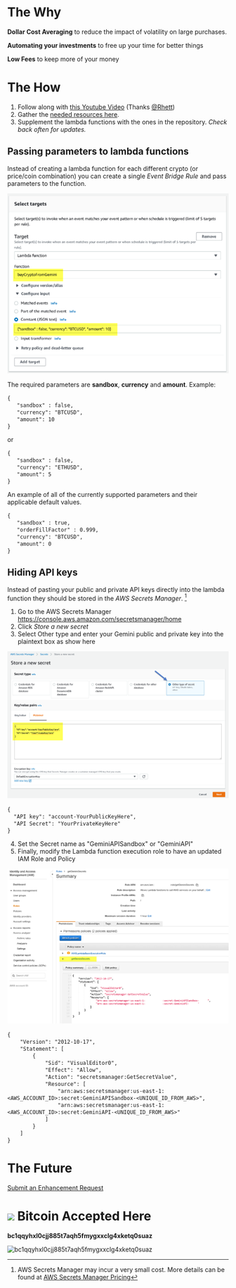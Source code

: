 # The Why

**Dollar Cost Averaging** to reduce the impact of volatility on large purchases.

**Automating your investments** to free up your time for better things

**Low Fees** to keep more of your money

# The How

1. Follow along with <a href="https://www.youtube.com/watch?v=h6r1h3am6kA" target="_blank">this Youtube Video</a> (Thanks <a href="https://linktr.ee/RhettReisman">@Rhett</a>)
2. Gather the <a href="https://rhettre.notion.site/Gemini-API-Functions-for-AWS-abe92c33a13b4be19d232d5c91edfccf" target="_blank">needed resources here</a>.
3. Supplement the lambda functions with the ones in the repository. _Check back often for updates._

## Passing parameters to lambda functions
Instead of creating a lambda function for each different crypto (or price/coin combination) you can create a single _Event Bridge Rule_ and pass parameters to the function.

<img src="/assets/readme/lambda-parameters.png">

The required parameters are **sandbox**, **currency** and **amount**. Example:
```
{
   "sandbox" : false,
   "currency": "BTCUSD",
   "amount": 10
}
```
or
```
{
   "sandbox" : false,
   "currency": "ETHUSD",
   "amount": 5
}
```

An example of all of the currently supported parameters and their applicable default values.  

```
{
   "sandbox" : true,
   "orderFillFactor" : 0.999,
   "currency": "BTCUSD",
   "amount": 0
}
```

## Hiding API keys
Instead of pasting your public and private API keys directly into the lambda function they should be stored in the _AWS Secrets Manager_. [^1]
1. Go to the AWS Secrets Manager https://console.aws.amazon.com/secretsmanager/home
2. Click _Store a new secret_
3. Select Other type and enter your Gemini public and private key into the plaintext box as show here

<img src="/assets/readme/api-secret.png">

```
{
  "API key": "account-YourPublicKeyHere",
  "API Secret": "YourPrivateKeyHere"
}
```

4. Set the Secret name as "GeminiAPISandbox" or "GeminiAPI"
5. Finally, modify the Lambda function execution role to have an updated IAM Role and Policy

<img src="/assets/readme/iam-role-policy.png">

```
{
    "Version": "2012-10-17",
    "Statement": [
        {
            "Sid": "VisualEditor0",
            "Effect": "Allow",
            "Action": "secretsmanager:GetSecretValue",
            "Resource": [
                "arn:aws:secretsmanager:us-east-1:<AWS_ACCOUNT_ID>:secret:GeminiAPISandbox-<UNIQUE_ID_FROM_AWS>",
                "arn:aws:secretsmanager:us-east-1:<AWS_ACCOUNT_ID>:secret:GeminiAPI-<UNIQUE_ID_FROM_AWS>"
            ]
        }
    ]
}
```


# The Future
<a href="https://github.com/TheTallMan67/Gemini-API-Functions-for-AWS/discussions/new" target="_blank">Submit an Enhancement Request</a>

# <img src="https://cryptologos.cc/logos/bitcoin-btc-logo.png?v=018" width="30" heigh="30"/> Bitcoin Accepted Here
**bc1qqyhxl0cjj885t7aqh5fmygxxclg4xketq0suaz**

<img id='btc-donations'
            src="https://api.qrserver.com/v1/create-qr-code/?size=150x150&data=bc1qqyhxl0cjj885t7aqh5fmygxxclg4xketq0suaz"
            alt="bc1qqyhxl0cjj885t7aqh5fmygxxclg4xketq0suaz"
            width="150"
            height="150"/>

[^1]: AWS Secrets Manager may incur a very small cost. More details can be found at <a href="https://aws.amazon.com/secrets-manager/pricing/" target="_blank">AWS Secrets Manager Pricing</a>
